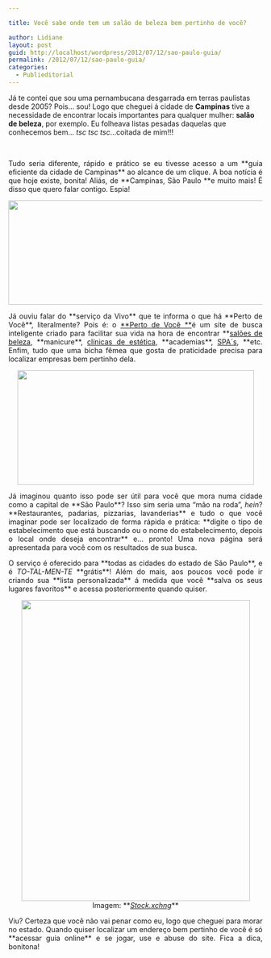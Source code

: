 ```yaml
---

title: Você sabe onde tem um salão de beleza bem pertinho de você?

author: Lidiane
layout: post
guid: http://localhost/wordpress/2012/07/12/sao-paulo-guia/
permalink: /2012/07/12/sao-paulo-guia/
categories:
  - Publieditorial
---
```

Já te contei que sou uma pernambucana desgarrada em terras paulistas desde 2005? Pois… sou! Logo que cheguei á cidade de **Campinas** tive a necessidade de encontrar locais importantes para qualquer mulher: **salão de beleza**, por exemplo. Eu folheava listas pesadas daquelas que conhecemos bem… _tsc tsc tsc_…coitada de mim!!!

&nbsp;

<p align="justify">
  Tudo seria diferente, rápido e prático se eu tivesse acesso a um **guia eficiente da cidade de Campinas** ao alcance de um clique. A boa notícia é que hoje existe, bonita! Aliás, de **Campinas, São Paulo **e muito mais! É disso que quero falar contigo. Espia!
</p>

<!--more-->

<p align="center">
  <a href="http://www.trololodemulher.com.br/2012/07/12/sao-paulo-guia/vivo-guia-sao-paulo-perto-de-voce2/" rel="attachment wp-att-8871"><img class="alignnone size-full wp-image-8871" title="VIVO - GUIA - SAO PAULO - PERTO DE VOCE[2]" src="http://www.trololodemulher.com.br/blog/wp-content/uploads/2012/07/VIVO-GUIA-SAO-PAULO-PERTO-DE-VOCE2.jpg" alt="" width="515" height="207" /></a>
</p>

<p align="justify">
  Já ouviu falar do **serviço da Vivo** que te informa o que há **Perto de Você**, literalmente? Pois é: o <a href="http://www.pertodevoce.com.br/" target="_blank">**Perto de Você **</a>é um site de busca inteligente criado para facilitar sua vida na hora de encontrar **<a href="http://www.pertodevoce.com.br/sao-paulo/cabeleireiro-e-instituto-de-beleza" target="_blank">salões de beleza</a>, **manicure**, <a href="http://www.pertodevoce.com.br/sao-paulo/clinica-estetica" target="_blank">clínicas de estética</a>, **academias**, <a href="http://www.pertodevoce.com.br/sao-paulo/spa" target="_blank">SPA´s</a>, **etc. Enfim, tudo que uma bicha fêmea que gosta de praticidade precisa para localizar empresas bem pertinho dela.
</p>

<p align="center">
  <a href="http://www.trololodemulher.com.br/2012/07/12/sao-paulo-guia/vivo-guia-sao-paulo-perto-de-voce/" rel="attachment wp-att-8869"><img class="alignnone size-full wp-image-8869" title="VIVO - GUIA - SAO PAULO - PERTO DE VOCE" src="http://www.trololodemulher.com.br/blog/wp-content/uploads/2012/07/VIVO-GUIA-SAO-PAULO-PERTO-DE-VOCE.png" alt="" width="469" height="227" /></a>
</p>

<p align="justify">
  Já imaginou quanto isso pode ser útil para você que mora numa cidade como a capital de **São Paulo**? Isso sim seria uma “mão na roda”, <em>hein</em>? **Restaurantes, padarias, pizzarias, lavanderias** e tudo o que você imaginar pode ser localizado de forma rápida e prática: **digite o tipo de estabelecimento que está buscando ou o nome do estabelecimento, depois o local onde deseja encontrar** e… pronto! Uma nova página será apresentada para você com os resultados de sua busca.
</p>

<p align="justify">
  O serviço é oferecido para **todas as cidades do estado de São Paulo**, e é <em>TO-TAL-MEN-TE</em> **grátis**! Além do mais, aos poucos você pode ir criando sua **lista personalizada** á medida que você **salva os seus lugares favoritos** e acessa posteriormente quando quiser.
</p>

<p align="center">
  <a href="http://www.trololodemulher.com.br/2012/07/12/sao-paulo-guia/vivo-guia-sao-paulo-perto-de-voce1/" rel="attachment wp-att-8870"><img class="alignnone size-full wp-image-8870" title="VIVO - GUIA - SAO PAULO - PERTO DE VOCE[1]" src="http://www.trololodemulher.com.br/blog/wp-content/uploads/2012/07/VIVO-GUIA-SAO-PAULO-PERTO-DE-VOCE1.jpg" alt="" width="453" height="597" /></a><br /> Imagem: **<em><a href="http://www.sxc.hu/" target="_blank">Stock.xchng</a></em>**
</p>

<p align="justify">
  Viu? Certeza que você não vai penar como eu, logo que cheguei para morar no estado. Quando quiser localizar um endereço bem pertinho de você é só **acessar guia online** e se jogar, use e abuse do site. Fica a dica, bonitona!
</p>
